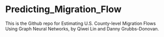 # Predicting_Migration_Flow
This is the Github repo for Estimating U.S. County-level Migration Flows Using Graph Neural Networks, by Qiwei Lin and Danny Grubbs-Donovan.

